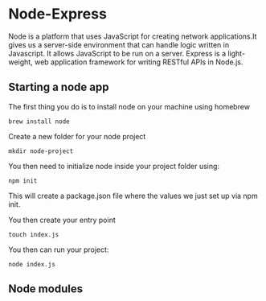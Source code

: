 # Node-Express

Node is a platform that uses JavaScript for creating network applications.It gives us a server-side environment that can handle logic written in Javascript. It allows JavaScript to be run on a server. Express is a light-weight, web application framework for writing RESTful APIs in Node.js.

## Starting a node app

The first thing you do is to install node on your machine using homebrew
```
brew install node
```
Create a new folder for your node project
```
mkdir node-project
```
You then need to initialize node inside your project folder using:
```
npm init
```
This will create a package.json file where the values we just set up via npm init.

You then create your entry point
```
touch index.js
```
You then can run your project:
```
node index.js
```
## Node modules

